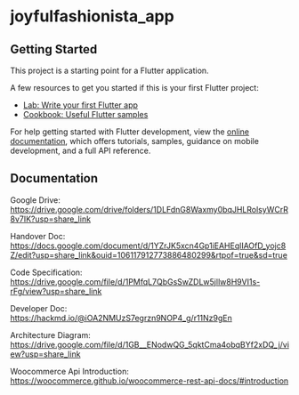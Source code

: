 # joyfulfashionista_app

## Getting Started

This project is a starting point for a Flutter application.

A few resources to get you started if this is your first Flutter project:

- [Lab: Write your first Flutter app](https://docs.flutter.dev/get-started/codelab)
- [Cookbook: Useful Flutter samples](https://docs.flutter.dev/cookbook)

For help getting started with Flutter development, view the
[online documentation](https://docs.flutter.dev/), which offers tutorials,
samples, guidance on mobile development, and a full API reference.

## Documentation

Google Drive: https://drive.google.com/drive/folders/1DLFdnG8Waxmy0bqJHLRolsyWCrR8v7IK?usp=share_link

Handover Doc: https://docs.google.com/document/d/1YZrJK5xcn4Gp1iEAHEqlIAOfD_yojc8Z/edit?usp=share_link&ouid=106117912773886480299&rtpof=true&sd=true

Code Specification: https://drive.google.com/file/d/1PMfqL7QbGsSwZDLw5jllw8H9VI1s-rFg/view?usp=share_link

Developer Doc: https://hackmd.io/@iOA2NMUzS7egrzn9NOP4_g/r11Nz9gEn

Architecture Diagram: https://drive.google.com/file/d/1GB__ENodwQG_5qktCma4obqBYf2xDQ_j/view?usp=share_link

Woocommerce Api Introduction: https://woocommerce.github.io/woocommerce-rest-api-docs/#introduction


